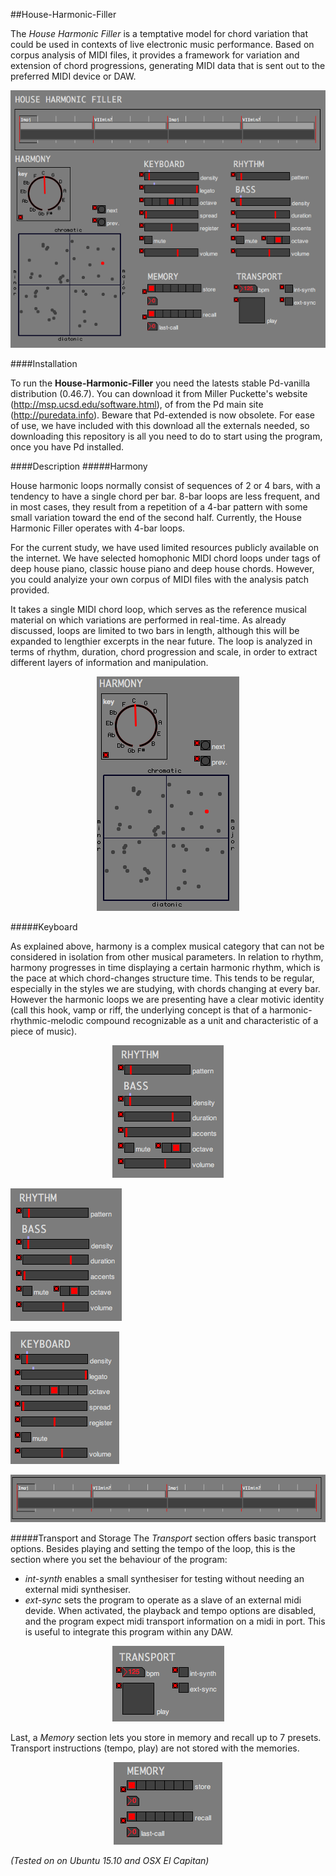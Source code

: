 
##House-Harmonic-Filler

The *House Harmonic Filler* is a temptative model for chord variation that could be used in contexts of live electronic music performance. Based on corpus analysis of MIDI files, it provides a framework for variation and extension of chord progressions, generating MIDI data that is sent out to the preferred MIDI device or DAW.

!["The graphic interface"](/doc/img-hhf.png?raw=true)

####Installation

To run the **House-Harmonic-Filler** you need the latests stable Pd-vanilla distribution (0.46.7). You can download it from Miller Puckette's website (http://msp.ucsd.edu/software.html), of from the Pd main site (http://puredata.info). Beware that Pd-extended is now obsolete. For ease of use, we have included with this download all the externals needed, so downloading this repository is all you need to do to start using the program, once you have Pd installed.

####Description
#####Harmony

House harmonic loops normally consist of sequences of 2 or 4 bars, with a tendency to have a single chord per bar. 8-bar loops are less frequent, and in most cases, they result from a repetition of a 4-bar pattern with some small variation toward the end of the second half. Currently, the House Harmonic Filler operates with 4-bar loops.


For the current study, we have used limited resources publicly available on the internet. We have selected homophonic MIDI chord loops under tags of deep house piano, classic house piano and deep house chords. However, you could analyize your own corpus of MIDI files with the analysis patch provided.



It takes a single MIDI chord loop, which serves as the reference musical material on which variations are performed in real-time. As already discussed, loops are limited to two bars in length, although this will be expanded to lengthier excerpts in the near future. The loop is analyzed in terms of rhythm, duration, chord progression and scale, in order to extract different layers of information and manipulation.

<p align="center">
  <img src="/doc/img-harmony.png"/>
</p>

#####Keyboard

As explained above, harmony is a complex musical category that can not be considered in isolation from other musical parameters. In relation to rhythm, harmony progresses in time displaying a certain harmonic rhythm, which is the pace at which chord-changes structure time. This tends to be regular, especially in the styles we are studying, with chords changing at every bar. However the harmonic loops we are presenting have a clear motivic identity (call this hook, vamp or riff, the underlying concept is that of a harmonic-rhythmic-melodic compound recognizable as a unit and characteristic of a piece of music).


<p align="center">
  <img src="/doc/img-bass.png"/>
</p>


!["The graphic interface"](/doc/img-bass.png?raw=true)


!["The graphic interface"](/doc/img-chords.png?raw=true)


!["The graphic interface"](/doc/img-loop.png?raw=true)


#####Transport and Storage
The *Transport* section offers basic transport options. Besides playing and setting the tempo of the loop, this is the section where you set the behaviour of the program:

- *int-synth* enables a small synthesiser for testing without needing an external midi synthesiser.
- *ext-sync* sets the program to operate as a slave of an external midi devide. When activated, the playback and tempo options are disabled, and the program expect midi transport information on a midi in port. This is useful to integrate this program within any DAW.

<p align="center">
  <img src="/doc/img-transport.png"/>
</p>

Last, a *Memory* section lets you store in memory and recall up to 7 presets. Transport instructions (tempo, play) are not stored with the memories.

<p align="center">
  <img src="/doc/img-memory.png"/>
</p>


*(Tested on on Ubuntu 15.10 and OSX El Capitan)*
